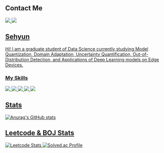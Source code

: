 ## Contact Me
<a href="sehyunp9909@gmail.com" target="_blank"><img src="https://img.shields.io/badge/Gmail:sehyunp9909@gmail.com-EA4335?style=flat&logo=appveyor&logo=Gmail&logoColor=white"/>
<a href="https://www.linkedin.com/in/park-sehyun/" target="_blank"><img src="https://img.shields.io/badge/LinkedIn-0A66C2?style=flat&logo=appveyor&logo=LinkedIn&logoColor=white"/>

## Sehyun
Hi! I am a graduate student of Data Science currently studying Model Quantization, Domain Adaptation, Uncertainty Quantification, Out-of-Distribution Detection, and Applications of Deep Learning models on Edge Devices. 

### My Skills
<img src="https://img.shields.io/badge/Python-3776AB?style=flat-square&logo=Python&logoColor=white"> <img src="https://img.shields.io/badge/PyTorch-EE4C2C?style=flat-square&logo=PyTorch&logoColor=white"> <img src="https://img.shields.io/badge/C++-00599C?style=flat-square&logo=C++&logoColor=white"> <img src="https://img.shields.io/badge/TensorFlow-FF6F00?style=flat-square&logo=TensorFlow&logoColor=white"> <img src="https://img.shields.io/badge/PostgreSQL-4169E1?style=flat-square&logo=PostgreSQL&logoColor=white"/>

## Stats
![Anurag's GitHub stats](https://github-readme-stats.vercel.app/api?username=sehyunpark99&show_icons=true&theme=radical)



## Leetcode & BOJ Stats
![Leetcode Stats](https://leetcard.jacoblin.cool/Park_Sehyun)
[![Solved.ac Profile](http://mazassumnida.wtf/api/v2/generate_badge?boj=heon843)](https://solved.ac/heon843/)





<!--
**sehyunpark99/sehyunpark99** is a ✨ _special_ ✨ repository because its `README.md` (this file) appears on your GitHub profile.

Here are some ideas to get you started:

- 🔭 I’m currently working on ...
- 🌱 I’m currently learning ...
- 👯 I’m looking to collaborate on ...
- 🤔 I’m looking for help with ...
- 💬 Ask me about ...
- 📫 How to reach me: ...
- 😄 Pronouns: ...
- ⚡ Fun fact: ...
-->
